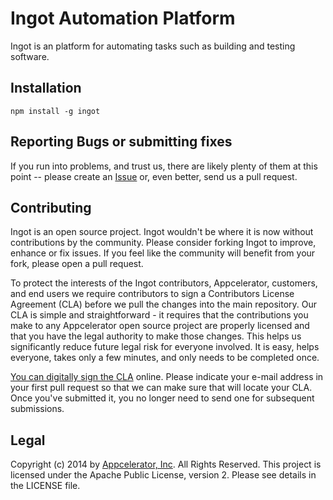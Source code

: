Ingot Automation Platform
=========================

Ingot is an platform for automating tasks such as building and testing software.

## Installation

	npm install -g ingot

## Reporting Bugs or submitting fixes

If you run into problems, and trust us, there are likely plenty of them at this
point -- please create an [Issue](https://github.com/appcelerator/ingot/issues)
or, even better, send us a pull request.

## Contributing

Ingot is an open source project. Ingot wouldn't be where it is now without
contributions by the community. Please consider forking Ingot to improve,
enhance or fix issues. If you feel like the community will benefit from your
fork, please open a pull request.

To protect the interests of the Ingot contributors, Appcelerator, customers, and
end users we require contributors to sign a Contributors License Agreement (CLA)
before we pull the changes into the main repository. Our CLA is simple and
straightforward - it requires that the contributions you make to any
Appcelerator open source project are properly licensed and that you have the
legal authority to make those changes. This helps us significantly reduce future
legal risk for everyone involved. It is easy, helps everyone, takes only a few
minutes, and only needs to be completed once.

[You can digitally sign the CLA](http://bit.ly/app_cla) online. Please indicate
your e-mail address in your first pull request so that we can make sure that
will locate your CLA. Once you've submitted it, you no longer need to send one
for subsequent submissions.

## Legal

Copyright (c) 2014 by [Appcelerator, Inc](http://www.appcelerator.com). All
Rights Reserved. This project is licensed under the Apache Public License,
version 2. Please see details in the LICENSE file.